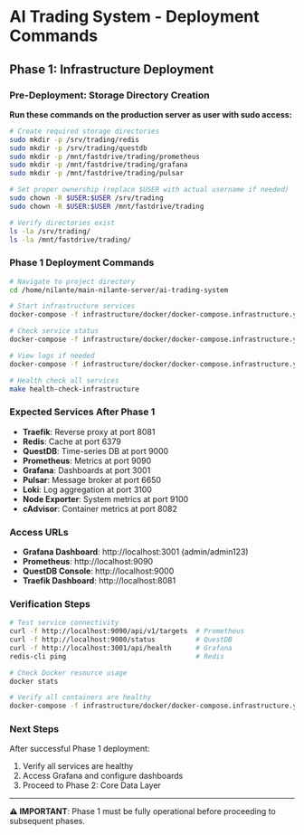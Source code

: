 # AI Trading System - Deployment Commands

## Phase 1: Infrastructure Deployment

### Pre-Deployment: Storage Directory Creation

**Run these commands on the production server as user with sudo access:**

```bash
# Create required storage directories
sudo mkdir -p /srv/trading/redis
sudo mkdir -p /srv/trading/questdb
sudo mkdir -p /mnt/fastdrive/trading/prometheus
sudo mkdir -p /mnt/fastdrive/trading/grafana
sudo mkdir -p /mnt/fastdrive/trading/pulsar

# Set proper ownership (replace $USER with actual username if needed)
sudo chown -R $USER:$USER /srv/trading
sudo chown -R $USER:$USER /mnt/fastdrive/trading

# Verify directories exist
ls -la /srv/trading/
ls -la /mnt/fastdrive/trading/
```

### Phase 1 Deployment Commands

```bash
# Navigate to project directory
cd /home/nilante/main-nilante-server/ai-trading-system

# Start infrastructure services
docker-compose -f infrastructure/docker/docker-compose.infrastructure.yml up -d

# Check service status
docker-compose -f infrastructure/docker/docker-compose.infrastructure.yml ps

# View logs if needed
docker-compose -f infrastructure/docker/docker-compose.infrastructure.yml logs

# Health check all services
make health-check-infrastructure
```

### Expected Services After Phase 1

- **Traefik**: Reverse proxy at port 8081
- **Redis**: Cache at port 6379
- **QuestDB**: Time-series DB at port 9000
- **Prometheus**: Metrics at port 9090
- **Grafana**: Dashboards at port 3001
- **Pulsar**: Message broker at port 6650
- **Loki**: Log aggregation at port 3100
- **Node Exporter**: System metrics at port 9100
- **cAdvisor**: Container metrics at port 8082

### Access URLs

- **Grafana Dashboard**: http://localhost:3001 (admin/admin123)
- **Prometheus**: http://localhost:9090
- **QuestDB Console**: http://localhost:9000
- **Traefik Dashboard**: http://localhost:8081

### Verification Steps

```bash
# Test service connectivity
curl -f http://localhost:9090/api/v1/targets  # Prometheus
curl -f http://localhost:9000/status          # QuestDB
curl -f http://localhost:3001/api/health      # Grafana
redis-cli ping                                # Redis

# Check Docker resource usage
docker stats

# Verify all containers are healthy
docker-compose -f infrastructure/docker/docker-compose.infrastructure.yml ps
```

### Next Steps

After successful Phase 1 deployment:
1. Verify all services are healthy
2. Access Grafana and configure dashboards
3. Proceed to Phase 2: Core Data Layer

---

**⚠️ IMPORTANT**: Phase 1 must be fully operational before proceeding to subsequent phases.